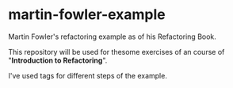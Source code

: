 # martin-fowler-example
Martin Fowler's refactoring example as of his Refactoring Book.

This repository will be used for thesome exercises of an course of "**Introduction to Refactoring**".

I've used tags for different steps of the example.
